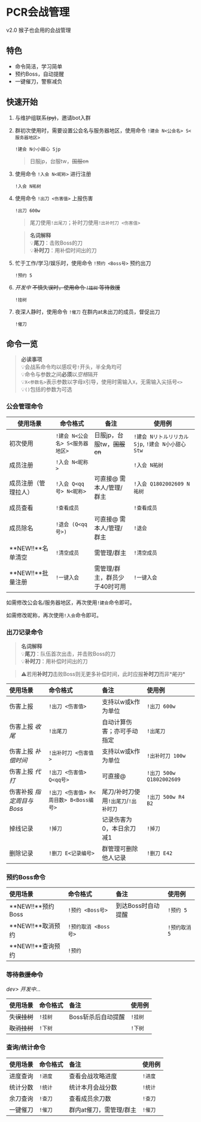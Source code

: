 # PCR会战管理

v2.0 猴子也会用的会战管理



## 特色

- 命令简洁，学习简单
- 预约Boss，自动提醒
- 一键催刀，警察减负



## 快速开始

1. 与维护组联系<del>(py)</del>，邀请bot入群

2. 群初次使用时，需要设置公会名与服务器地区，使用命令 `!建会 N<公会名> S<服务器地区>` 

    ```
    !建会 N小小甜心 Sjp
    ```

    > 日服jp，台服tw，<del>国服cn</del>

3. 使用命令 `!入会 N<昵称>` 进行注册

    ```
    !入会 N祐树
    ```

4. 使用命令 `!出刀 <伤害值>` 上报伤害

   ```
   !出刀 600w
   ```
   > 尾刀使用`!出尾刀`；补时刀使用`!出补时刀 <伤害值>`

   > **名词解释**  
   > 💡**尾刀**：击败Boss的刀  
   > 💡**补时刀**：用补偿时间出的刀

5. 忙于工作/学习/娱乐时，使用命令 `!预约 <Boss号>` 预约出刀

    ```
    !预约 5
    ```

6. *开发中* <del>不慎失误时，使用命令 `!挂树` 等待救援</del>

    ```
    !挂树
    ```

7. 夜深人静时，使用命令 `!催刀` 在群内at未出刀的成员，督促出刀

    ```
    !催刀
    ```



## 命令一览

> **必读事项**  
> 💡会战系命令均以感叹号`!`开头，半全角均可  
> 💡命令与参数之间**必须**以*空格*隔开  
> 💡`X<参数名>`表示参数以字母`X`引导，使用时需输入`X`，无需输入尖括号`<>`  
> 💡`()`包括的参数为可选

### 公会管理命令

| 使用场景 | 命令格式      | 备注           | 使用例      |
| -------- | ------------- | -------------- | ----------- |
| 初次使用 | `!建会 N<公会名> S<服务器地区>` | 日服jp，台服tw，<del>国服cn</del> | `!建会 Nリトルリリカル Sjp`, `!建会 N小小甜心 Stw` |
| 成员注册 | `!入会 N<昵称>` |  | `!入会 N祐树` |
| 成员注册（管理拉人） | `!入会 Q<qq号> N<昵称>` | 可直接@ 需本人/管理/群主 | `!入会 Q1802002609 N祐树` |
| 成员查看 | `!查看成员` |  | `!查看成员` |
| 成员除名 | `!退会 (Q<qq号>)` | 可直接@ 需本人/管理/群主 | `!退会` |
| **NEW!!**名单清空 | `!清空成员` | 需管理/群主 | `!清空成员` |
| **NEW!!**批量注册 | `!一键入会` | 需管理/群主，群员少于40时可用 | `!一键入会` |

如需修改公会名/服务器地区，再次使用`!建会`命令即可。

如需修改昵称，再次使用`!入会`命令即可。

### 出刀记录命令

> **名词解释**  
> 💡**尾刀**：队伍首次出击，并击败Boss的刀  
> 💡**补时刀**：用补偿时间出的刀

> ⚠️若用**补时刀**击败Boss则无更多补偿时间，此时应报**补时刀**而非*<del>尾刀</del>*

| 使用场景         | 命令格式               | 备注                       | 使用例                 |
| :--------------- | :--------------------- | :------------------------- | :--------------------- |
| 伤害上报         | `!出刀 <伤害值>`         | 支持以w或k作为单位         | `!出刀 600w`             |
| 伤害上报 *收尾* | `!出尾刀`     | 自动计算伤害；亦可手动指定 | `!出尾刀`             |
| 伤害上报 *补偿时间* | `!出补时刀 <伤害值>` | 支持以w或k作为单位         | `!出补时刀 100w`        |
| 伤害上报 *代打* | `!出刀 <伤害值> Q<qq号>` | 可直接@                    | `!出刀 500w Q1802002609` |
|伤害补报 *指定周目与Boss*|`!出刀 <伤害值> R<周目数> B<Boss编号>`|尾刀/补时刀使用`!出尾刀`/`!出补时刀`|`!出刀 500w R4 B2`|
| 掉线记录         | `!掉刀`                  | 记录伤害为0，本日余刀减1 | `!掉刀`                  |
| 删除记录         | `!删刀 E<记录编号>`      | 群管理可删除他人记录       | `!删刀 E42`              |

### 预约Boss命令

| 使用场景 | 命令格式           | 备注               | 使用例      |
| :------- | :----------------- | :----------------- | :---------- |
| **NEW!!**预约Boss | `!预约 <Boss号>`     | 到达Boss时自动提醒 | `!预约 5`     |
| **NEW!!**取消预约 | `!预约取消 <Boss号>` |                    | `!预约取消 5` |
|**NEW!!**查询预约|`!预约`|||

### <del>等待救援命令</del>

*dev> 开发中...*

| 使用场景 | 命令格式 | 备注               | 使用例 |
| :------- | :------- | :----------------- | :----- |
| <del>失误挂树</del> | `!挂树`    | Boss斩杀后自动提醒 | `!挂树`  |
| <del>取消挂树</del> | `!下树`    |                    | `!下树`  |

### 查询/统计命令

| 使用场景 | 命令格式 | 备注 | 使用例 |
| :------- | :------- | :--- | :----- |
| 进度查询 | `!进度` | 查看会战攻略进度 | `!进度` |
| 统计分数 | `!统计` | 统计本月会战分数 | `!统计` |
| 余刀查询 | `!查刀`    | 查看成员余刀数          | `!查刀`  |
| 一键催刀 | `!催刀` | 群内at催刀，需管理/群主 | `!催刀` |

